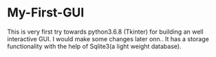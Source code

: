 # My-First-GUI
This is very first try towards python3.6.8 (Tkinter) for building an well interactive GUI.
I would make some changes later onn.. 
It has a storage functionality with the help of Sqlite3(a light weight database).
